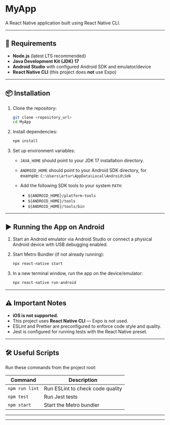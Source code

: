 
# MyApp

A React Native application built using React Native CLI.

---

## 🚀 Requirements

- **Node.js** (latest LTS recommended)
- **Java Development Kit (JDK) 17**
- **Android Studio** with configured Android SDK and emulator/device
- **React Native CLI** (this project does **not** use Expo)

---

## 📦 Installation

1. Clone the repository:

   ```bash
   git clone <repository_url>
   cd MyApp


2. Install dependencies:

   ```bash
   npm install
   ```

3. Set up environment variables:

   * `JAVA_HOME` should point to your JDK 17 installation directory.
   * `ANDROID_HOME` should point to your Android SDK directory, for example:
     `C:\Users\artur\AppData\Local\Android\Sdk`
   * Add the following SDK tools to your system `PATH`:

     * `${ANDROID_HOME}/platform-tools`
     * `${ANDROID_HOME}/tools`
     * `${ANDROID_HOME}/tools/bin`

---

## ▶️ Running the App on Android

1. Start an Android emulator via Android Studio or connect a physical Android device with USB debugging enabled.

2. Start Metro Bundler (if not already running):

   ```bash
   npx react-native start
   ```

3. In a new terminal window, run the app on the device/emulator:

   ```bash
   npx react-native run-android
   ```

---

## ⚠️ Important Notes

* **iOS is not supported.**
* This project uses **React Native CLI** — Expo is not used.
* ESLint and Prettier are preconfigured to enforce code style and quality.
* Jest is configured for running tests with the React Native preset.

---

## 🛠 Useful Scripts

Run these commands from the project root:

| Command        | Description                      |
| -------------- | -------------------------------- |
| `npm run lint` | Run ESLint to check code quality |
| `npm test`     | Run Jest tests                   |
| `npm start`    | Start the Metro bundler          |

---


---
